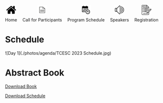 <div style="display: flex; justify-content: space-between;">
  <div>
    <div style="display: flex; flex-direction: column; align-items: center;">
      <a href="https://TCESC.github.io/tcesc/" title="Home"><img src="./photos/logo/home.png" alt="Home" width="32" height="32"></a>
      <div style="text-align: center; margin-top: 5px;">Home</div>
    </div>
  </div>
  <div>
    <div style="display: flex; flex-direction: column; align-items: center;">
      <a href="https://TCESC.github.io/tcesc/call-for-Participants.html" title="Call for Participants"><img src="./photos/logo/paper.png" alt="Call for Participants" width="32" height="32"></a>
      <div style="text-align: center; margin-top: 5px;">Call for Participants</div>
    </div>
  </div>
  <div>
    <div style="display: flex; flex-direction: column; align-items: center;">
      <a href="https://TCESC.github.io/tcesc/program-schedule.html" title="Program Schedule"><img src="./photos/logo/schedule.png" alt="Program Schedule" width="32" height="32"></a>
      <div style="text-align: center; margin-top: 5px;">Program Schedule</div>
    </div>
  </div>
  <div>
    <div style="display: flex; flex-direction: column; align-items: center;">
      <a href="https://TCESC.github.io/tcesc/speakers.html" title="Speakers"><img src="./photos/logo/speakers.png" alt="Speakers" width="32" height="32"></a>
      <div style="text-align: center; margin-top: 5px;">Speakers</div>
    </div>
  </div>
  <div>
    <div style="display: flex; flex-direction: column; align-items: center;">
      <a href="https://ticks.co.il/e/1AkTbSul6m1" title="Registration"><img src="./photos/logo/registration.png" alt="Registration" width="32" height="32"></a>
      <div style="text-align: center; margin-top: 5px;">Registration</div>
    </div>
  </div>
</div>



# Schedule
![Day 1](./photos/agenda/TCESC 2023 Schedule.jpg)

# Abstract Book
<a href="./photos/agenda/Abstracts book.pdf">Download Book</a>



<a href="./photos/agenda/TCESC 2023 Schedule.jpg">Download Schedule</a>

